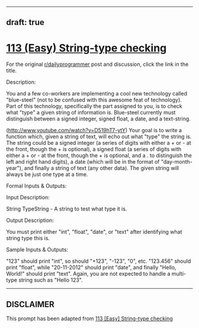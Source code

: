 ---
draft: true
----

# [113 (Easy) String-type checking](https://www.reddit.com/r/dailyprogrammer/comments/13hmz3/11202012_challenge_113_easy_stringtype_checking/)

For the original [r/dailyprogrammer](https://www.reddit.com/r/dailyprogrammer/) post and discussion, click the link in the title.

Description:

You and a few co-workers are implementing a cool new technology called "blue-steel" (not to be confused with this awesome feat of technology). Part of this technology, specifically the part assigned to you, is to check what "type" a given string of information is. Blue-steel currently must distinguish between a signed integer, signed float, a date, and a text-string.

(http://www.youtube.com/watch?v=D519hT7-ytY)
Your goal is to write a function which, given a string of text, will echo out what "type" the string is. The string could be a signed integer (a series of digits with either a + or - at the front, though the + is optional), a signed float (a series of digits with either a + or - at the front, though the + is optional, and a . to distinguish the left and right hand digits), a date (which will be in the format of "day-month-year"), and finally a string of text (any other data). The given string will always be just one type at a time.

Formal Inputs & Outputs:

Input Description:

String TypeString - A string to test what type it is.

Output Description:

You must print either "int", "float", "date", or "text" after identifying what string type this is.

Sample Inputs & Outputs:

"123" should print "int", so should "+123", "-123", "0", etc. "123.456" should print "float", while "20-11-2012" should print "date", and finally "Hello, World!" should print "text". Again, you are not expected to handle a multi-type string such as "Hello 123".


----
## **DISCLAIMER**
This prompt has been adapted from [113 [Easy] String-type checking](https://www.reddit.com/r/dailyprogrammer/comments/13hmz3/11202012_challenge_113_easy_stringtype_checking/
)
